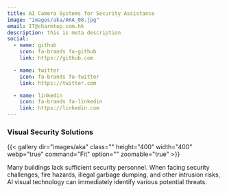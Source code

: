 ```yaml
---
title: AI Camera Systems for Security Assistance
image: "images/aka/AKA_08.jpg"
email: IT@charmtop.com.hk
description: this is meta description
social:
  - name: github
    icon: fa-brands fa-github
    link: https://github.com

  - name: twitter
    icon: fa-brands fa-twitter
    link: https://twitter.com

  - name: linkedin
    icon: fa-brands fa-linkedin
    link: https://linkedin.com
---
```

  

### Visual Security Solutions

{{< gallery dir="images/aka" class="" height="400" width="400" webp="true" command="Fit" option="" zoomable="true" >}}

Many buildings lack sufficient security personnel. When facing security challenges, fire hazards, illegal garbage dumping, and other intrusion risks, AI visual technology can immediately identify various potential threats.

